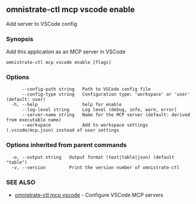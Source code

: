 ## omnistrate-ctl mcp vscode enable

Add server to VSCode config

### Synopsis

Add this application as an MCP server in VSCode

```
omnistrate-ctl mcp vscode enable [flags]
```

### Options

```
      --config-path string   Path to VSCode config file
      --config-type string   Configuration type: 'workspace' or 'user' (default: user)
  -h, --help                 help for enable
      --log-level string     Log level (debug, info, warn, error)
      --server-name string   Name for the MCP server (default: derived from executable name)
      --workspace            Add to workspace settings (.vscode/mcp.json) instead of user settings
```

### Options inherited from parent commands

```
  -o, --output string   Output format (text|table|json) (default "table")
  -v, --version         Print the version number of omnistrate-ctl
```

### SEE ALSO

* [omnistrate-ctl mcp vscode](omnistrate-ctl_mcp_vscode.md)	 - Configure VSCode MCP servers

